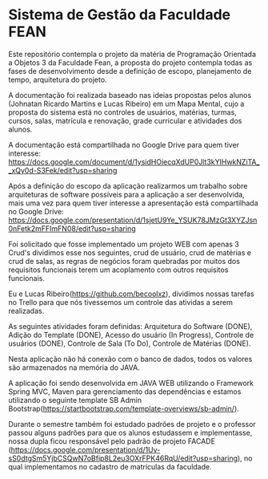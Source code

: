 # Sistema de Gestão da Faculdade FEAN

Este repositório contempla o projeto da matéria de Programação Orientada a Objetos 3 da Faculdade Fean, a proposta do projeto contempla todas as fases de desenvolvimento desde a definição de escopo, planejamento de tempo, arquitetura do projeto. 

A documentação foi realizada baseado nas ideias propostas pelos alunos (Johnatan Ricardo Martins e Lucas Ribeiro) em um Mapa Mental, cujo a proposta do sistema está no controles de usuários, matérias, turmas, cursos, salas, matrícula e renovação, grade curricular e atividades dos alunos.

A documentação está compartilhada no Google Drive para quem tiver interesse: https://docs.google.com/document/d/1ysidHOiecqXdUP0Jlt3kYIHwkNZiTA__xQy0d-S3Fek/edit?usp=sharing

Após a definição do escopo da aplicação realizarmos um trabalho sobre arquiteturas de software possíveis para a aplicação a ser desenvolvida, mais uma vez para quem tiver interesse a apresentação está compartilhada no Google Drive: https://docs.google.com/presentation/d/1sjetU9Ye_YSUK78JMzGt3XYZJsn0nFetk2mFFImFN08/edit?usp=sharing

Foi solicitado que fosse implementado um projeto WEB com apenas 3 Crud's dividimos esse nos seguintes, crud de usuário, crud de matérias e crud de salas, as regras de negócios foram quebradas por muitos dos requisitos funcionais terem um acoplamento com outros requisitos funcionais.

Eu e Lucas Ribeiro(https://github.com/becoolxz), dividimos nossas tarefas no Trello para que nós tivessemos um controle das atividas a serem realizadas.

As seguintes atividades foram definidas: Arquitetura do Software (DONE), Adição do Template (DONE), Acesso do usuário (In Progress), Controle de usuários (DONE), Controle de Sala (To Do), Controle de Matérias (DONE).

Nesta aplicação não há conexão com o banco de dados, todos os valores são armazenados na memória do JAVA.

A aplicação foi sendo desenvolvida em JAVA WEB utilizando o Framework Spring MVC, Maven para gerenciamento das dependências e estamos utilizando o seguinte template SB Admin Bootstrap(https://startbootstrap.com/template-overviews/sb-admin/).

Durante o semestre também foi estudado padrões de projeto e o professor passou alguns padrões para que os alunos estudassem e implementasse, nossa dupla ficou responsável pelo padrão de projeto FACADE (https://docs.google.com/presentation/d/1Uv-sS0dtgSm5YjbCSQwN7oBfip8L2eu3OXrFPK46RqU/edit?usp=sharing), no qual implementamos no cadastro de matrículas da faculdade.
